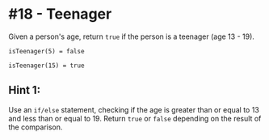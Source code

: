 # #18 - Teenager
Given a person's age, return <code>true</code> if the person is a teenager (age 13 - 19).

<code>isTeenager(5) = false</code>

<code>isTeenager(15) = true</code>

## Hint 1:

Use an <code>if/else</code> statement, checking if the age is greater than or equal to 13 and less than or equal to 19. Return <code>true</code> or <code>false</code> depending on the result of the comparison.

